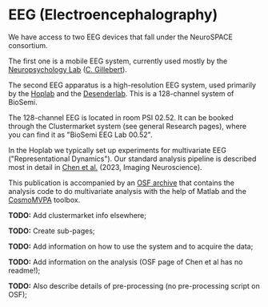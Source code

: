 # EEG (Electroencephalography)

We have access to two EEG devices that fall under the NeuroSPACE consortium.

The first one is a mobile EEG system, currently used mostly by the [Neuropsychology Lab](https://www.neuropsychologylab.be/) ([C. Gillebert](https://www.kuleuven.be/wieiswie/en/person/00049589)).

The second EEG apparatus is a high-resolution EEG system, used primarily by the [Hoplab](https://www.hoplab.be/) and the [Desenderlab](https://desenderlab.com/). This is a 128-channel system of BioSemi.

The 128-channel EEG is located in room PSI 02.52. It can be booked through the Clustermarket system (see general Research pages), where you can find it as "BioSemi EEG Lab 00.52".

In the Hoplab we typically set up experiments for multivariate EEG ("Representational Dynamics"). Our standard analysis pipeline is described most in detail in [Chen et al.](https://direct.mit.edu/imag/article/doi/10.1162/imag_a_00006/116700/The-representational-dynamics-of-the-animal) (2023, Imaging Neuroscience).

This publication is accompanied by an [OSF archive](https://osf.io/d5egu/) that contains the analysis code to do multivariate analysis with the help of Matlab and the [CosmoMVPA](https://www.cosmomvpa.org/) toolbox.

**TODO:** Add clustermarket info elsewhere;

**TODO:** Create sub-pages;

**TODO:** Add information on how to use the system and to acquire the data;

**TODO:** Add information on the analysis (OSF page of Chen et al has no readme!);

**TODO:** Also describe details of pre-processing (no pre-processing script on OSF);
